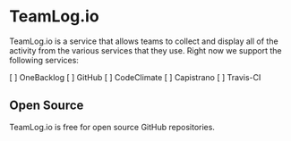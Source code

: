 # TeamLog.io

TeamLog.io is a service that allows teams to collect and display all of the activity from the various services that they use. Right now we support the following services:

[ ] OneBacklog
[ ] GitHub
[ ] CodeClimate
[ ] Capistrano
[ ] Travis-CI

## Open Source

TeamLog.io is free for open source GitHub repositories.
